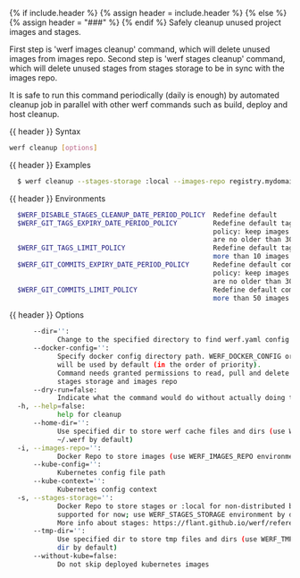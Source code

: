 {% if include.header %}
{% assign header = include.header %}
{% else %}
{% assign header = "###" %}
{% endif %}
Safely cleanup unused project images and stages.

First step is 'werf images cleanup' command, which will delete unused images from images repo. 
Second step is 'werf stages cleanup' command, which will delete unused stages from stages storage 
to be in sync with the images repo.

It is safe to run this command periodically (daily is enough) by automated cleanup job in parallel 
with other werf commands such as build, deploy and host cleanup.

{{ header }} Syntax

```bash
werf cleanup [options]
```

{{ header }} Examples

```bash
  $ werf cleanup --stages-storage :local --images-repo registry.mydomain.com/myproject
```

{{ header }} Environments

```bash
  $WERF_DISABLE_STAGES_CLEANUP_DATE_PERIOD_POLICY  Redefine default 
  $WERF_GIT_TAGS_EXPIRY_DATE_PERIOD_POLICY         Redefine default tags expiry date period 
                                                   policy: keep images built for git tags, that 
                                                   are no older than 30 days since build time
  $WERF_GIT_TAGS_LIMIT_POLICY                      Redefine default tags limit policy: keep no 
                                                   more than 10 images built for git tags
  $WERF_GIT_COMMITS_EXPIRY_DATE_PERIOD_POLICY      Redefine default commits expiry date period 
                                                   policy: keep images built for git commits, that 
                                                   are no older than 30 days since build time
  $WERF_GIT_COMMITS_LIMIT_POLICY                   Redefine default commits limit policy: keep no 
                                                   more than 50 images built for git commits
```

{{ header }} Options

```bash
      --dir='':
            Change to the specified directory to find werf.yaml config
      --docker-config='':
            Specify docker config directory path. WERF_DOCKER_CONFIG or DOCKER_CONFIG or ~/.docker 
            will be used by default (in the order of priority).
            Command needs granted permissions to read, pull and delete images from the specified 
            stages storage and images repo
      --dry-run=false:
            Indicate what the command would do without actually doing that
  -h, --help=false:
            help for cleanup
      --home-dir='':
            Use specified dir to store werf cache files and dirs (use WERF_HOME environment or 
            ~/.werf by default)
  -i, --images-repo='':
            Docker Repo to store images (use WERF_IMAGES_REPO environment by default)
      --kube-config='':
            Kubernetes config file path
      --kube-context='':
            Kubernetes config context
  -s, --stages-storage='':
            Docker Repo to store stages or :local for non-distributed build (only :local is 
            supported for now; use WERF_STAGES_STORAGE environment by default).
            More info about stages: https://flant.github.io/werf/reference/build/stages.html
      --tmp-dir='':
            Use specified dir to store tmp files and dirs (use WERF_TMP environment or system tmp 
            dir by default)
      --without-kube=false:
            Do not skip deployed kubernetes images
```

